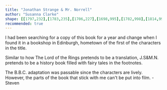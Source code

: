 ```yaml
---
title: "Jonathan Strange & Mr. Norrell"
author: "Susanna Clarke"
shape: [[1797,232],[1783,235],[1706,227],[1698,995],[1782,998],[1814,999],[1869,997],[1956,998],[1965,995],[1970,990],[1972,985],[1972,950],[1970,923],[1970,878],[1972,867],[1972,855],[1970,846],[1971,743],[1969,730],[1970,683],[1967,553],[1968,482],[1967,408],[1965,393],[1965,279],[1967,260],[1965,252],[1956,236],[1950,233],[1907,235],[1892,233],[1875,236],[1864,232]]
recommended: true
---
```


I had been searching for a copy of this book for a year and change when I found it in a bookshop in Edinburgh, hometown of the first of the characters in the title.

Similar to how The Lord of the Rings pretends to be a translation, J.S&M.N. pretends to be a history book filled with fairy tales in the footnotes.

The B.B.C. adaptation was passable since the characters are lively. However, the parts of the book that stick with me can't be put into film. - Steven
